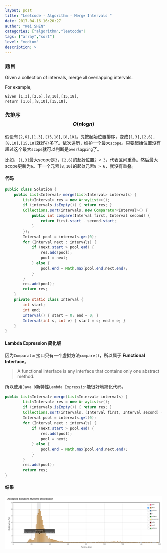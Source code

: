 ```yaml
---
layout: post
title: "Leetcode - Algorithm - Merge Intervals "
date: 2017-04-16 16:20:27
author: "Wei SHEN"
categories: ["algorithm","leetcode"]
tags: ["array","sort"]
level: "medium"
description: >
---
```


### 题目
Given a collection of intervals, merge all overlapping intervals.

For example,
```
Given [1,3],[2,6],[8,10],[15,18],
return [1,6],[8,10],[15,18].
```

### 先排序 $$O(n\log_{}{n})$$
假设有`[2,6],[1,3],[15,18],[8,10]`。先按起始位置排序，变成`[1,3],[2,6],[8,10],[15,18]`就好办多了。依次遍历，维护一个最大`scope`。只要起始位置没有超过这个最大`scope`就可以判断是`overlapping`了。

比如，`[1,3]`最大scope是`3`，`[2,6]`的起始位置`2 < 3`，代表区间重叠。然后最大scope更新为`6`。下一个元素`[8,10]`的起始元素`8 > 6`，就没有重叠。

#### 代码

```java
public class Solution {
    public List<Interval> merge(List<Interval> intervals) {
        List<Interval> res = new ArrayList<>();
        if (intervals.isEmpty()) { return res; }
        Collections.sort(intervals, new Comparator<Interval>() {
            public int compare(Interval first, Interval second) {
                return first.start - second.start;
            }
        });
        Interval pool = intervals.get(0);
        for (Interval next : intervals) {
            if (next.start > pool.end) {
                res.add(pool);
                pool = next;
            } else {
                pool.end = Math.max(pool.end,next.end);
            }
        }
        res.add(pool);
        return res;
    }
    private static class Interval {
        int start;
        int end;
        Interval() { start = 0; end = 0; }
        Interval(int s, int e) { start = s; end = e; }
    }
}
```

#### Lambda Expression 简化版
因为`Comparator`接口只有一个虚拟方法`compare()`，所以属于 **Functional Interface**。
> A functional interface is any interface that contains only one abstract method.

所以使用`Java 8`新特性`Lambda Expression`能很好地简化代码，
```java
public List<Interval> merge(List<Interval> intervals) {
        List<Interval> res = new ArrayList<>();
        if (intervals.isEmpty()) { return res; }
        Collections.sort(intervals, (Interval first, Interval second) -> first.start - second.start);
        Interval pool = intervals.get(0);
        for (Interval next : intervals) {
            if (next.start > pool.end) {
                res.add(pool);
                pool = next;
            } else {
                pool.end = Math.max(pool.end,next.end);
            }
        }
        res.add(pool);
        return res;
}
```

#### 结果
![merge-intervals-2](/images/leetcode/merge-intervals-2.png)

